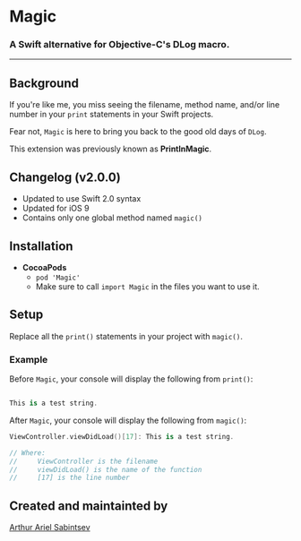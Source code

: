 # Magic

### A Swift alternative for Objective-C's DLog macro.

---

## Background

If you're like me, you miss seeing the filename, method name, and/or line number in your `print` statements in your Swift projects.

Fear not, `Magic` is here to bring you back to the good old days of `DLog`.

This extension was previously known as **PrintlnMagic**.

## Changelog (v2.0.0)
- Updated to use Swift 2.0 syntax
- Updated for iOS 9
- Contains only one global method named `magic()`

## Installation
- **CocoaPods**
  - `pod 'Magic'`
  - Make sure to call `import Magic` in the files you want to use it.

## Setup

Replace all the `print()` statements in your project with `magic()`.

### Example
Before `Magic`, your console will display the following from `print()`:

```swift

This is a test string.

```

After `Magic`, your console will display the following from `magic()`:

```swift
ViewController.viewDidLoad()[17]: This is a test string.

// Where:
//     ViewController is the filename
//     viewDidLoad() is the name of the function
//     [17] is the line number
```

## Created and maintainted by
[Arthur Ariel Sabintsev](http://www.sabintsev.com)
